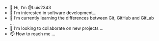 - 👋 Hi, I’m @Luis2343
- 👀 I’m interested in software development...
- 🌱 I’m currently learning the differences between Git, GitHub and GitLab ...
- 💞️ I’m looking to collaborate on new projects ...
- 📫 How to reach me ...

<!---
Luis2343/Luis2343 is a ✨ special ✨ repository because its `README.md` (this file) appears on your GitHub profile.
You can click the Preview link to take a look at your changes.
--->
